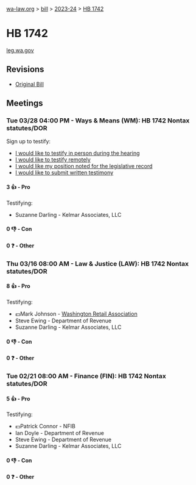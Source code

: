 [wa-law.org](/) > [bill](/bill/) > [2023-24](/bill/2023-24/) > [HB 1742](/bill/2023-24/hb/1742/)

# HB 1742
[leg.wa.gov](https://app.leg.wa.gov/billsummary?BillNumber=1742&Year=2023&Initiative=false)

## Revisions
* [Original Bill](1/)

## Meetings
### Tue 03/28 04:00 PM - Ways & Means (WM): HB 1742 Nontax statutes/DOR
Sign up to testify:
* [I would like to testify in person during the hearing](https://app.leg.wa.gov/csi/Testifier/Add?chamber=House&mId=31167&aId=154582&caId=22474&tId=1)
* [I would like to testify remotely](https://app.leg.wa.gov/csi/Testifier/Add?chamber=House&mId=31167&aId=154582&caId=22474&tId=2)
* [I would like my position noted for the legislative record](https://app.leg.wa.gov/csi/Testifier/Add?chamber=House&mId=31167&aId=154582&caId=22474&tId=3)
* [I would like to submit written testimony](https://app.leg.wa.gov/csi/Testifier/Add?chamber=House&mId=31167&aId=154582&caId=22474&tId=4)

#### 3 👍 - Pro
Testifying:
* Suzanne Darling - Kelmar Associates, LLC

#### 0 👎 - Con

#### 0 ❓ - Other

### Thu 03/16 08:00 AM - Law & Justice (LAW): HB 1742 Nontax statutes/DOR
#### 8 👍 - Pro
Testifying:
* 💵Mark Johnson - [Washington Retail Association](/org/washington_retail_association/)
* Steve Ewing - Department of Revenue
* Suzanne Darling - Kelmar Associates, LLC

#### 0 👎 - Con

#### 0 ❓ - Other

### Tue 02/21 08:00 AM - Finance (FIN): HB 1742 Nontax statutes/DOR
#### 5 👍 - Pro
Testifying:
* 💵Patrick Connor - NFIB
* Ian Doyle - Department of Revenue
* Steve Ewing - Department of Revenue
* Suzanne Darling - Kelmar Associates, LLC

#### 0 👎 - Con

#### 0 ❓ - Other
